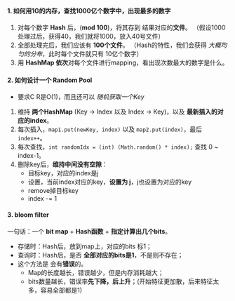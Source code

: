 #### 1. 如何用1G的内存，查找1000亿个数字中，出现最多的数字

1. 对每个数字 **Hash** 后，(**mod 100**)，将其存到 结果对应的**文件**。
   （假设1000处理过后，获得40，我们就将1000，放入40号文件）
2. 全部处理完后，我们应该有 **100个文件**。
   （Hash的特性，我们会获得 *大概均匀的分布*，此时每个文件就只有 10亿个数字）
3. 用 **HashMap 依次**对每个文件进行mapping，看出现次数最大的数字是什么。



#### 2. 如何设计一个 Random Pool

+ 要求C R是O(1)，而且还可以 *随机获取一个Key*

1. 维持 **两个HashMap** (Key -> Index 以及 Index -> Key)，以及 **最新插入的对应的index**。
2. 每次插入，`map1.put(newKey, index)` 以及 `map2.put(index)`，最后 `index++`。
3. 每次查找，`int randomIdx = (int) (Math.random() * index);` 查找 0 ~ index-1。
4. 删除key后，**维持中间没有空隙**：
   + 目标key，对应的index是j
   + 设置，当前index对应的key，**设置为 j**，j也设置为对应的key
   + remove掉目标key
   + index -= 1



#### 3. bloom filter

一句话：一个 **bit map** + **Hash函数** + **指定计算出几个bits**。

- 存储时：Hash后，放到map上，对应的bits 标1；
- 查询时：Hash后，是否 **全部对应的bits是1**，不是则不存在；
- 这个方法是 会有**错误**的。
  - Map的长度越长，错误越少，但是内存消耗越大；
  - bits数量越长，错误率**先下降，后上升**；(开始特征更加散，后来特征太多，容易全部都是1)